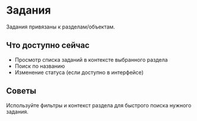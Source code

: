 # Задания

Задания привязаны к разделам/объектам.

## Что доступно сейчас
- Просмотр списка заданий в контексте выбранного раздела
- Поиск по названию
- Изменение статуса (если доступно в интерфейсе)

## Советы
Используйте фильтры и контекст раздела для быстрого поиска нужного задания.
